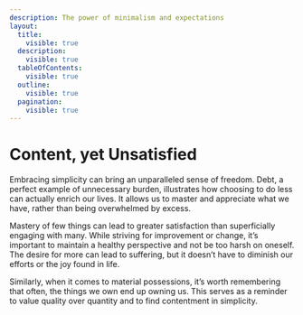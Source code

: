 ```yaml
---
description: The power of minimalism and expectations
layout:
  title:
    visible: true
  description:
    visible: true
  tableOfContents:
    visible: true
  outline:
    visible: true
  pagination:
    visible: true
---
```


# Content, yet Unsatisfied

Embracing simplicity can bring an unparalleled sense of freedom. Debt, a perfect example of unnecessary burden, illustrates how choosing to do less can actually enrich our lives. It allows us to master and appreciate what we have, rather than being overwhelmed by excess.

Mastery of few things can lead to greater satisfaction than superficially engaging with many. While striving for improvement or change, it’s important to maintain a healthy perspective and not be too harsh on oneself. The desire for more can lead to suffering, but it doesn’t have to diminish our efforts or the joy found in life.

Similarly, when it comes to material possessions, it’s worth remembering that often, the things we own end up owning us. This serves as a reminder to value quality over quantity and to find contentment in simplicity.
